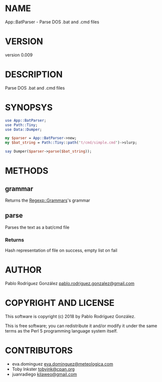 # NAME

App::BatParser - Parse DOS .bat and .cmd files

# VERSION

version 0.009

# DESCRIPTION

Parse DOS .bat and .cmd files

# SYNOPSYS

```perl
use App::BatParser;
use Path::Tiny;
use Data::Dumper;

my $parser = App::BatParser->new;
my $bat_string = Path::Tiny::path('t/cmd/simple.cmd')->slurp;

say Dumper($parser->parse($bat_string));
```

# METHODS

## grammar

Returns the [Regexp::Grammars](https://metacpan.org/pod/Regexp::Grammars)'s grammar

## parse

Parses the text as a bat/cmd file

### Returns

Hash representation of file on success, empty list on fail

# AUTHOR

Pablo Rodríguez González <pablo.rodriguez.gonzalez@gmail.com>

# COPYRIGHT AND LICENSE

This software is copyright (c) 2018 by Pablo Rodríguez González.

This is free software; you can redistribute it and/or modify it under
the same terms as the Perl 5 programming language system itself.

# CONTRIBUTORS

- eva.dominguez <eva.dominguez@meteologica.com>
- Toby Inkster <tobyink@cpan.org>
- juanradiego <kilaweo@gmail.com>
